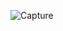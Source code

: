 ![Capture](https://github.com/alicoo510/Geom99TaskList/assets/146375997/3a26a9f2-f550-4012-9464-b530b321a394)
